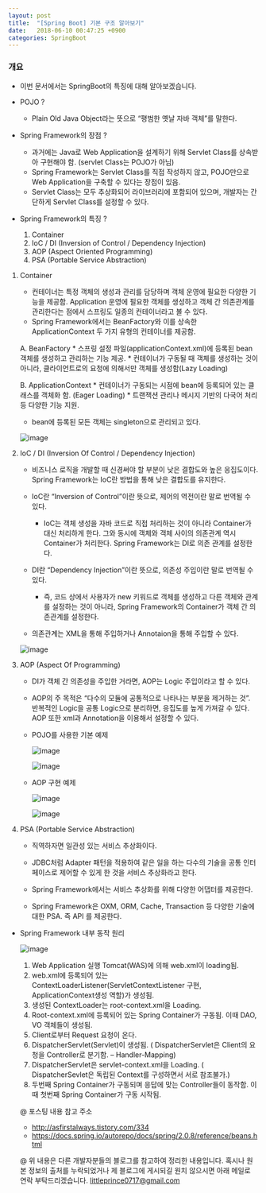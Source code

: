 ```yaml
---
layout: post
title:  "[Spring Boot] 기본 구조 알아보기"
date:   2018-06-10 00:47:25 +0900
categories: SpringBoot
---
```


### 개요
- 이번 문서에서는 SpringBoot의 특징에 대해 알아보겠습니다.

- POJO ? 
    - Plain Old Java Object라는 뜻으로 “평범한 옛날 자바 객체”를 말한다. 
- Spring Framework의 장점 ? 
    - 과거에는 Java로 Web Application을 설계하기 위해 Servlet Class를 상속받아 구현해야 함. (servlet Class는 POJO가 아님) 
    - Spring Framework는 Servlet Class를 직접 작성하지 않고, POJO만으로 Web Application을 구축할 수 있다는 장점이 있음.
    - Servlet Class는 모두 추상화되어 라이브러리에 포함되어 있으며, 개발자는 간단하게 Servlet Class를 설정할 수 있다.
- Spring Framework의 특징 ? 
    1. Container
    2. IoC / DI      (Inversion of Control / Dependency Injection) 
    3. AOP           (Aspect Oriented Programming) 
    4. PSA           (Portable Service Abstraction) 

1. Container
    - 컨테이너는 특정 객체의 생성과 관리를 담당하며 객체 운영에 필요한 다양한 기능을 제공함. 
      Application 운영에 필요한 객체를 생성하고 객체 간 의존관계를 관리한다는 점에서 스프링도 일종의 컨테이너라고 볼 수 있다. 
    - Spring Framework에서는 BeanFactory와 이를 상속한 ApplicationContext 두 가지 유형의 컨테이너를 제공함.

    A. BeanFactory
        * 스프링 설정 파일(applicationContext.xml)에 등록된 bean 객체를 생성하고 관리하는 기능 제공.
        * 컨테이너가 구동될 때 객체를 생성하는 것이 아니라, 클라이언트로의 요청에 의해서만 객체를 생성함(Lazy Loading)  
        
    B. ApplicationContext
        * 컨테이너가 구동되는 시점에 bean에 등록되어 있는 클래스를 객체화 함. (Eager Loading)
        * 트랜잭션 관리나 메시지 기반의 다국어 처리 등 다양한 기능 지원.
    
    - bean에 등록된 모든 객체는 singleton으로 관리되고 있다.

    ![image](https://user-images.githubusercontent.com/12456375/41198125-0609a0c4-6cad-11e8-8ad7-789e6e882520.png)


2. IoC / DI (Inversion Of Control / Dependency Injection)
    - 비즈니스 로직을 개발할 때 신경써야 할 부분이 낮은 결합도와 높은 응집도이다.
      Spring Framework는 IoC란 방법을 통해 낮은 결합도를 유지한다. 

    - IoC란 “Inversion of Control”이란 뜻으로, 제어의 역전이란 말로 번역될 수 있다. 
        - IoC는 객체 생성을 자바 코드로 직접 처리하는 것이 아니라 Container가 대신 처리하게 한다. 
          그와 동시에 객체와 객체 사이의 의존관계 역시 Container가 처리한다.
          Spring Framework는 DI로 의존 관계를 설정한다.

    - DI란 “Dependency Injection”이란 뜻으로, 의존성 주입이란 말로 번역될 수 있다. 
        - 즉, 코드 상에서 사용자가 new 키워드로 객체를 생성하고 다른 객체와 관계를 설정하는 것이 아니라, 
          Spring Framework의 Container가 객체 간 의존관계를 설정한다.  

    - 의존관계는 XML을 통해 주입하거나 Annotaion을 통해 주입할 수 있다. 

    ![image](https://user-images.githubusercontent.com/12456375/41199369-a1fb60b2-6ccb-11e8-8ea8-608b01143781.png)


3. AOP (Aspect Of Programming)
    - DI가 객체 간 의존성을 주입한 거라면, AOP는 Logic 주입이라고 할 수 있다. 

    - AOP의 주 목적은 “다수의 모듈에 공통적으로 나타나는 부분을 제거하는 것”.
      반복적인 Logic을 공통 Logic으로 분리하면, 응집도를 높게 가져갈 수 있다. 
      AOP 또한 xml과 Annotation을 이용해서 설정할 수 있다. 


    * POJO를 사용한 기본 예제 
    
      ![image](https://user-images.githubusercontent.com/12456375/41199480-d30dc698-6ccd-11e8-9e02-b43bd145c765.png)
    
      ![image](https://user-images.githubusercontent.com/12456375/41199515-7dfbbede-6cce-11e8-92cd-bc05821ed70a.png)
    
    * AOP 구현 예제 
    
      ![image](https://user-images.githubusercontent.com/12456375/41199483-e3547164-6ccd-11e8-9b56-ebfc14a3eb37.png)
    
      ![image](https://user-images.githubusercontent.com/12456375/41199517-8084030a-6cce-11e8-9fb0-0fa774a87332.png)



4. PSA (Portable Service Abstraction) 
    - 직역하자면 일관성 있는 서비스 추상화이다.

    - JDBC처럼 Adapter 패턴을 적용하여 같은 일을 하는 다수의 기술을 공통 인터페이스로 제어할 수 있게 한 것을 서비스 추상화라고 한다. 

    - Spring Framework에서는 서비스 추상화를 위해 다양한 어댑터를 제공한다.

    - Spring Framework은 OXM, ORM, Cache, Transaction 등 다양한 기술에 대한 PSA. 즉 API 를 제공한다. 





- Spring Framework 내부 동작 원리

    ![image](https://user-images.githubusercontent.com/12456375/41199491-121d7478-6cce-11e8-82ae-fb211f838881.png)

    1. Web Application 실행  Tomcat(WAS)에 의해 web.xml이 loading됨.
    2. web.xml에 등록되어 있는 ContextLoaderListener(ServletContextListener 구현,  ApplicationContext생성 역할)가 생성됨. 
    3. 생성된 ContextLoader는 root-context.xml을 Loading.
    4. Root-context.xml에 등록되어 있는 Spring Container가 구동됨. 이때 DAO, VO 객체들이 생성됨.
    5. Client로부터 Request 요청이 온다.
    6. DispatcherServlet(Servlet)이 생성됨.  ( DispatcherServlet은 Client의 요청을 Controller로 분기함. – Handler-Mapping)
    7. DispatcherServlet은 servlet-context.xml을 Loading. ( DispatcherSevlet은 독립된 Context를 구성하면서 서로 참조불가.)
    8. 두번째 Spring Container가 구동되며 응답에 맞는 Controller들이 동작함. 이때 첫번째 Spring Container가 구동 시작됨.






  @ 포스팅 내용 참고 주소
  - http://asfirstalways.tistory.com/334
  - https://docs.spring.io/autorepo/docs/spring/2.0.8/reference/beans.html  


  @ 위 내용은 다른 개발자분들의 블로그를 참고하여 정리한 내용입니다. 
  혹시나 원본 정보의 출처를 누락되었거나 제 블로그에 게시되길 원치 않으시면 아래 메일로 연락 부탁드리겠습니다.
  littleprince0717@gmail.com 